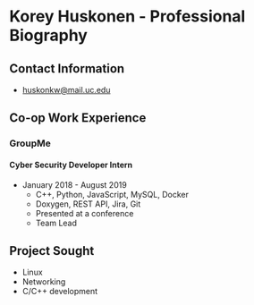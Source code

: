 # Korey Huskonen - Professional Biography

## Contact Information
* huskonkw@mail.uc.edu

## Co-op Work Experience
### GroupMe
#### Cyber Security Developer Intern
* January 2018 - August 2019
  * C++, Python, JavaScript, MySQL, Docker
  * Doxygen, REST API, Jira, Git
  * Presented at a conference
  * Team Lead

## Project Sought
* Linux
* Networking
* C/C++ development
